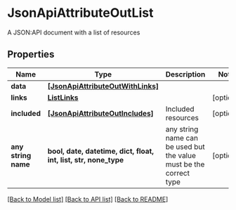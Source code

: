 # JsonApiAttributeOutList

A JSON:API document with a list of resources

## Properties
Name | Type | Description | Notes
------------ | ------------- | ------------- | -------------
**data** | [**[JsonApiAttributeOutWithLinks]**](JsonApiAttributeOutWithLinks.md) |  | 
**links** | [**ListLinks**](ListLinks.md) |  | [optional] 
**included** | [**[JsonApiAttributeOutIncludes]**](JsonApiAttributeOutIncludes.md) | Included resources | [optional] 
**any string name** | **bool, date, datetime, dict, float, int, list, str, none_type** | any string name can be used but the value must be the correct type | [optional]

[[Back to Model list]](../README.md#documentation-for-models) [[Back to API list]](../README.md#documentation-for-api-endpoints) [[Back to README]](../README.md)


